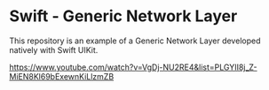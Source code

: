 # Swift - Generic Network Layer

This repository is an example of a Generic Network Layer developed natively with Swift UIKit.

https://www.youtube.com/watch?v=VgDj-NU2RE4&list=PLGYII8j_Z-MiEN8Kl69bExewnKiLlzmZB
